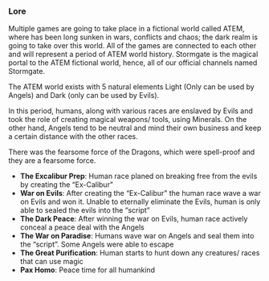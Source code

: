 ### Lore

Multiple games are going to take place in a fictional world called ATEM, where has been long sunken in wars, conflicts and chaos; the dark realm is going to take over this world. All of the games are connected to each other and will represent a period of ATEM world history. Stormgate is the magical portal to the ATEM fictional world, hence, all of our official channels named Stormgate.

The ATEM world exists with 5 natural elements Light (Only can be used by Angels) and Dark (only can be used by Evils).

In this period, humans, along with various races are enslaved by Evils and took the role of creating magical weapons/ tools, using Minerals. On the other hand, Angels tend to be neutral and mind their own business and keep a certain distance with the other races.

There was the fearsome force of the Dragons, which were spell-proof and they are a fearsome force.

- **The Excalibur Prep**: Human race planed on breaking free from the evils by creating the “Ex-Calibur"
- **War on Evils**: After creating the “Ex-Calibur" the human race wave a war on Evils and won it. Unable to eternally eliminate the Evils, human is only able to sealed the evils into the “script”
- **The Dark Peace**: After winning the war on Evils, human race actively conceal a peace deal with the Angels
- **The War on Paradise**: Humans wave war on Angels and seal them into the “script”. Some Angels were able to escape
- **The Great Purification**: Human starts to hunt down any creatures/ races that can use magic
- **Pax Homo**: Peace time for all humankind
